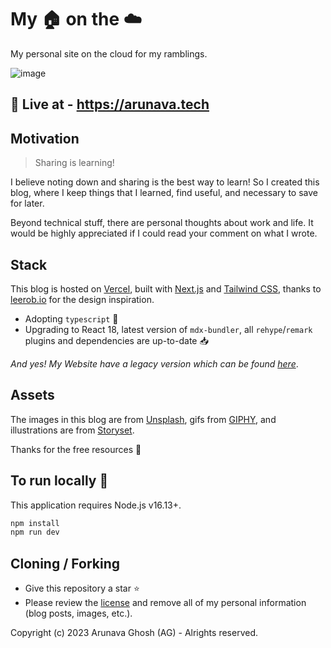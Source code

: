 # My 🏠 on the ☁️

My personal site on the cloud for my ramblings.


![image](https://user-images.githubusercontent.com/102473837/208290375-5c0adb19-a84a-4968-8308-d765a7ee8c2a.png)
## 🚀 Live at - https://arunava.tech


## Motivation

> Sharing is learning!

I believe noting down and sharing is the best way to learn! So I created this blog, where I keep things that I learned, find useful, and necessary to save for later.

Beyond technical stuff, there are personal thoughts about work and life.
It would be highly appreciated if I could read your comment on what I wrote.


## Stack

This blog is hosted on [Vercel](https://vercel.com/), built with [Next.js](https://nextjs.org/) and [Tailwind CSS](https://tailwindcss.com/), thanks to [leerob.io](https://leerob.io/) for the design inspiration.

- Adopting `typescript` 🎉
- Upgrading to React 18, latest version of `mdx-bundler`, all `rehype`/`remark` plugins and dependencies are up-to-date 📥


_And yes! My Website have a legacy version which can be found [here](https://arunava.pages.dev/)_.

## Assets

The images in this blog are from [Unsplash](https://unsplash.com/), gifs from [GIPHY](https://giphy.com/), and illustrations are from [Storyset](https://storyset.com/).

Thanks for the free resources 🙏

## To run locally 🚂
This application requires Node.js v16.13+.

```bash
npm install
npm run dev
```

## Cloning / Forking

- Give this repository a star ⭐
- Please review the [license](https://github.com/its-ag/arunava.tech/blob/main/LICENSE) and remove all of my personal information (blog posts, images, etc.).

Copyright (c) 2023 Arunava Ghosh (AG) - Alrights reserved.
